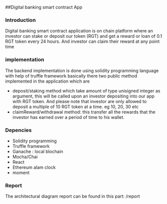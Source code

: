 ##Digital banking smart contract App


### Introduction
Digital banking smart contract application is on chain platform where an investor can stake or deposit our token (RGT)
and get a reward or loan of 0.1 RGT token every 24 hours.
And investor can claim their reward at any point time

### implementation
The backend implementation is done using solidity programming language with help of truffle framework
basically there two public method implemented in the application which are 

* deposit/staking method which take amount of type unisigned integer as argument, this will be called
upon an investor depositing into our app with RGT token. And please note that investor are only allowed to deposit a multiple of 10 RGT token at a time. eg 10, 20, 30 etc
* claimReward/withdrawal method: this transfer all the rewards that the investor has earned over a period of time to his wallet.



### Depencies
* Solidity programming
* Truffle framework
* Ganache : local blochain
* Mocha/Chai
* React
* Ethereum alam clock
* moment

### Report
The architectural diagram report can be found in this part: /report